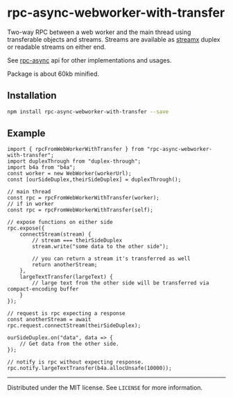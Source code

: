 # rpc-async-webworker-with-transfer

Two-way RPC between a web worker and the main thread using transferable objects and streams. Streams
are available as [streamx](https://github.com/mafintosh/streamx) duplex or readable streams on either end.

See [rpc-async](https://github.com/mablay/rpc-async) api for other implementations and usages.

Package is about 60kb minified.

## Installation

```sh
npm install rpc-async-webworker-with-transfer --save
```

## Example

``` ecmascript 6
import { rpcFromWebWorkerWithTransfer } from "rpc-async-webworker-with-transfer";
import duplexThrough from "duplex-through";
import b4a from "b4a";
const worker = new WebWorker(workerUrl);
const [ourSideDuplex,theirSideDuplex] = duplexThrough();

// main thread
const rpc = rpcFromWebWorkerWithTransfer(worker);
// if in worker
const rpc = rpcFromWebWorkerWithTransfer(self);

// expose functions on either side
rpc.expose({
    connectStream(stream) {
        // stream === theirSideDuplex
        stream.write("some data to the other side");
        
        // you can return a stream it's transferred as well
        return anotherStream;
    },
    largeTextTransfer(largeText) {
        // large text from the other side will be transferred via compact-encoding buffer
    }
});

// request is rpc expecting a response
const anotherStream = await rpc.request.connectStream(theirSideDuplex);

ourSideDuplex.on("data", data => {
    // Get data from the other side.
});

// notify is rpc without expecting response.
rpc.notify.largeTextTransfer(b4a.allocUnsafe(10000));

```
---

Distributed under the MIT license. See ``LICENSE`` for more information.



